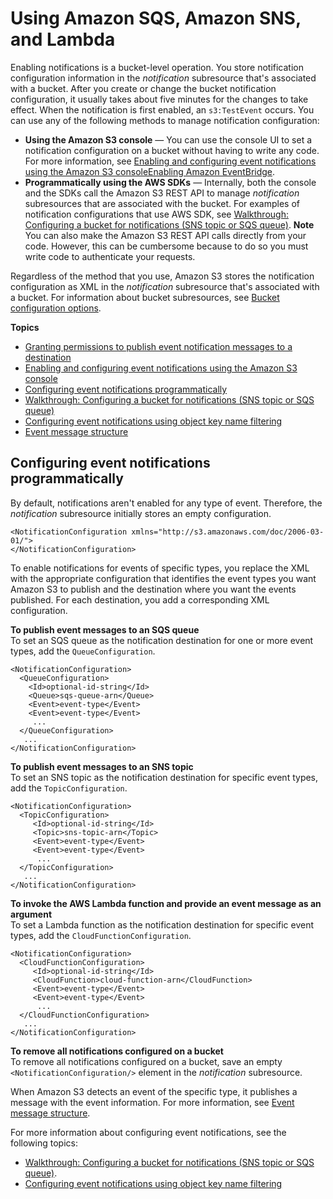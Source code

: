 # Using Amazon SQS, Amazon SNS, and Lambda<a name="how-to-enable-disable-notification-intro"></a>

Enabling notifications is a bucket\-level operation\. You store notification configuration information in the *notification* subresource that's associated with a bucket\. After you create or change the bucket notification configuration, it usually takes about five minutes for the changes to take effect\. When the notification is first enabled, an `s3:TestEvent` occurs\. You can use any of the following methods to manage notification configuration:
+ **Using the Amazon S3 console** — You can use the console UI to set a notification configuration on a bucket without having to write any code\. For more information, see [Enabling and configuring event notifications using the Amazon S3 consoleEnabling Amazon EventBridge](enable-event-notifications.md)\.
+ **Programmatically using the AWS SDKs** — Internally, both the console and the SDKs call the Amazon S3 REST API to manage *notification* subresources that are associated with the bucket\. For examples of notification configurations that use AWS SDK, see [Walkthrough: Configuring a bucket for notifications \(SNS topic or SQS queue\)](ways-to-add-notification-config-to-bucket.md)\.
**Note**  
You can also make the Amazon S3 REST API calls directly from your code\. However, this can be cumbersome because to do so you must write code to authenticate your requests\. 

Regardless of the method that you use, Amazon S3 stores the notification configuration as XML in the *notification* subresource that's associated with a bucket\. For information about bucket subresources, see [Bucket configuration options](UsingBucket.md#bucket-config-options-intro)\.

**Topics**
+ [Granting permissions to publish event notification messages to a destination](grant-destinations-permissions-to-s3.md)
+ [Enabling and configuring event notifications using the Amazon S3 console](enable-event-notifications.md)
+ [Configuring event notifications programmatically](#event-notification-configuration)
+ [Walkthrough: Configuring a bucket for notifications \(SNS topic or SQS queue\)](ways-to-add-notification-config-to-bucket.md)
+ [Configuring event notifications using object key name filtering](notification-how-to-filtering.md)
+ [Event message structure](notification-content-structure.md)

## Configuring event notifications programmatically<a name="event-notification-configuration"></a>

By default, notifications aren't enabled for any type of event\. Therefore, the *notification* subresource initially stores an empty configuration\.

```
<NotificationConfiguration xmlns="http://s3.amazonaws.com/doc/2006-03-01/"> 
</NotificationConfiguration>
```

To enable notifications for events of specific types, you replace the XML with the appropriate configuration that identifies the event types you want Amazon S3 to publish and the destination where you want the events published\. For each destination, you add a corresponding XML configuration\. 

**To publish event messages to an SQS queue**  
To set an SQS queue as the notification destination for one or more event types, add the `QueueConfiguration`\.

```
<NotificationConfiguration>
  <QueueConfiguration>
    <Id>optional-id-string</Id>
    <Queue>sqs-queue-arn</Queue>
    <Event>event-type</Event>
    <Event>event-type</Event>
     ...
  </QueueConfiguration>
   ...
</NotificationConfiguration>
```

**To publish event messages to an SNS topic**  
To set an SNS topic as the notification destination for specific event types, add the `TopicConfiguration`\.

```
<NotificationConfiguration>
  <TopicConfiguration>
     <Id>optional-id-string</Id>
     <Topic>sns-topic-arn</Topic>
     <Event>event-type</Event>
     <Event>event-type</Event>
      ...
  </TopicConfiguration>
   ...
</NotificationConfiguration>
```

**To invoke the AWS Lambda function and provide an event message as an argument**  
To set a Lambda function as the notification destination for specific event types, add the `CloudFunctionConfiguration`\.

```
<NotificationConfiguration>
  <CloudFunctionConfiguration>   
     <Id>optional-id-string</Id>   
     <CloudFunction>cloud-function-arn</CloudFunction>        
     <Event>event-type</Event>      
     <Event>event-type</Event>      
      ...  
  </CloudFunctionConfiguration>
   ...
</NotificationConfiguration>
```

**To remove all notifications configured on a bucket**  
To remove all notifications configured on a bucket, save an empty `<NotificationConfiguration/>` element in the *notification* subresource\. 

When Amazon S3 detects an event of the specific type, it publishes a message with the event information\. For more information, see [Event message structure](notification-content-structure.md)\. 

For more information about configuring event notifications, see the following topics: 
+ [Walkthrough: Configuring a bucket for notifications \(SNS topic or SQS queue\)](ways-to-add-notification-config-to-bucket.md)\.
+ [Configuring event notifications using object key name filtering](notification-how-to-filtering.md)